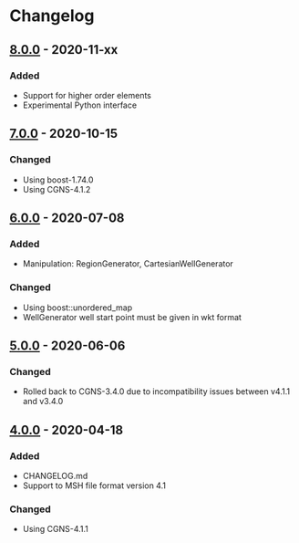# Changelog

## [8.0.0] - 2020-11-xx

### Added

- Support for higher order elements
- Experimental Python interface

[8.0.0]: https://github.com/felipegiacomelli/MSHtoCGNS/compare/v7.0.0...v8.0.0

## [7.0.0] - 2020-10-15

### Changed

- Using boost-1.74.0
- Using CGNS-4.1.2

[7.0.0]: https://github.com/felipegiacomelli/MSHtoCGNS/compare/v6.0.0...v7.0.0

## [6.0.0] - 2020-07-08

### Added

- Manipulation: RegionGenerator, CartesianWellGenerator

### Changed

- Using boost::unordered_map
- WellGenerator well start point must be given in wkt format

[6.0.0]: https://github.com/felipegiacomelli/MSHtoCGNS/compare/v5.0.0...v6.0.0

## [5.0.0] - 2020-06-06

### Changed

- Rolled back to CGNS-3.4.0 due to incompatibility issues between v4.1.1 and v3.4.0

[5.0.0]: https://github.com/felipegiacomelli/MSHtoCGNS/compare/v4.0.0...v5.0.0

## [4.0.0] - 2020-04-18

### Added

- CHANGELOG.md
- Support to MSH file format version 4.1

### Changed

- Using CGNS-4.1.1

[4.0.0]: https://github.com/felipegiacomelli/MSHtoCGNS/compare/v3.0.0...v4.0.0
